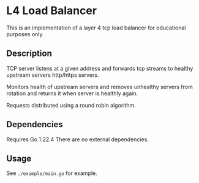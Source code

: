 # L4 Load Balancer

This is an implementation of a layer 4 tcp load balancer for educational purposes only.

## Description
TCP server listens at a given address and forwards tcp streams to healthy upstream servers http/https servers.

Monitors health of upstream servers and removes unhealthy servers from rotation and returns it when server is healthly again.

Requests distributed using a round robin algorithm.

## Dependencies
Requires Go 1.22.4
There are no external dependencies.

## Usage
See `./example/main.go` for example.